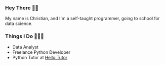 ### Hey There 👋🏽
My name is Christian, and I'm a self-taught programmer, going to school for data science.

### Things I Do 👨🏽‍💻
- Data Analyst
- Freelance Python Developer
- Python Tutor at [Hello Tutor](https://www.hellotutor.org)
